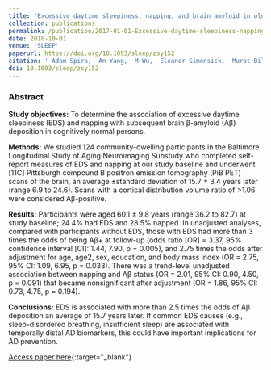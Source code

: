 ```yaml
---
title: "Excessive daytime sleepiness, napping, and brain amyloid in older adults"
collection: publications
permalink: /publication/2017-01-01-Excessive-daytime-sleepiness-napping-and-brain-amyloid-in-older-adults
date: 2018-10-01
venue: 'SLEEP'
paperurl: https://doi.org/10.1093/sleep/zsy152
citation: ' Adam Spira,  An Yang,  M Wu,  Eleanor Simonsick,  Murat Bilgel,  Dean Wong,  Susan Resnick, &quot;Excessive daytime sleepiness, napping, and brain amyloid in older adults.&quot; SLEEP, 2018.'
doi: 10.1093/sleep/zsy152
---
```


### Abstract

**Study objectives:** To determine the association of excessive daytime sleepiness (EDS) and napping with subsequent brain β-amyloid (Aβ) deposition in cognitively normal persons.

**Methods:** We studied 124 community-dwelling participants in the Baltimore Longitudinal Study of Aging Neuroimaging Substudy who completed self-report measures of EDS and napping at our study baseline and underwent \[11C\] Pittsburgh compound B positron emission tomography (PiB PET) scans of the brain, an average ±standard deviation of 15.7 ± 3.4 years later (range 6.9 to 24.6). Scans with a cortical distribution volume ratio of >1.06 were considered Aβ-positive.

**Results:** Participants were aged 60.1 ± 9.8 years (range 36.2 to 82.7) at study baseline; 24.4% had EDS and 28.5% napped. In unadjusted analyses, compared with participants without EDS, those with EDS had more than 3 times the odds of being Aβ+ at follow-up (odds ratio \[OR\] = 3.37, 95% confidence interval \[CI\]: 1.44, 7.90, p = 0.005), and 2.75 times the odds after adjustment for age, age2, sex, education, and body mass index (OR = 2.75, 95% CI: 1.09, 6.95, p = 0.033). There was a trend-level unadjusted association between napping and Aβ status (OR = 2.01, 95% CI: 0.90, 4.50, p = 0.091) that became nonsignificant after adjustment (OR = 1.86, 95% CI: 0.73, 4.75, p = 0.194).

**Conclusions:** EDS is associated with more than 2.5 times the odds of Aβ deposition an average of 15.7 years later. If common EDS causes (e.g., sleep-disordered breathing, insufficient sleep) are associated with temporally distal AD biomarkers, this could have important implications for AD prevention.



[Access paper here](https://doi.org/10.1093/sleep/zsy152){:target="_blank"}
